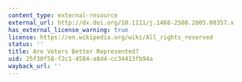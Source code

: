 ```yaml
---
content_type: external-resource
external_url: http://dx.doi.org/10.1111/j.1468-2508.2005.00357.x
has_external_license_warning: true
license: https://en.wikipedia.org/wiki/All_rights_reserved
status: ''
title: Are Voters Better Represented?
uid: 25f30f58-f2c1-4584-a8d4-cc34413fb94a
wayback_url: ''
---
```

